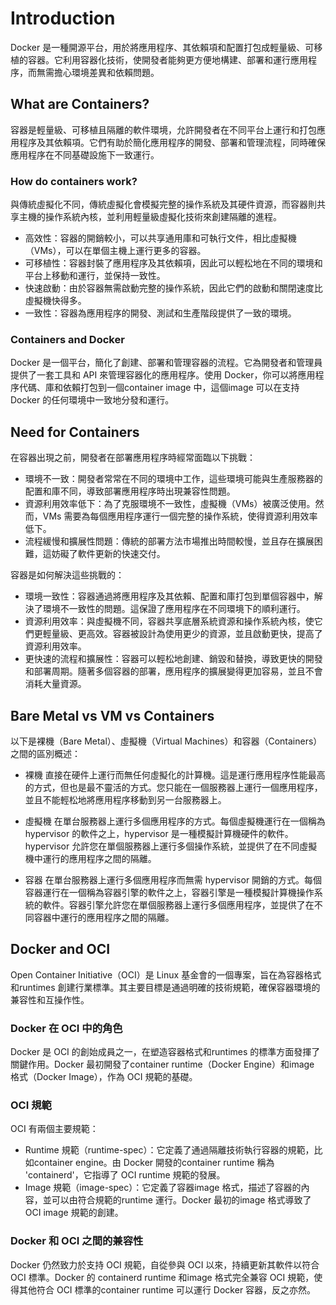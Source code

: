 # Introduction
Docker 是一種開源平台，用於將應用程序、其依賴項和配置打包成輕量級、可移植的容器。它利用容器化技術，使開發者能夠更方便地構建、部署和運行應用程序，而無需擔心環境差異和依賴問題。
## What are Containers?
容器是輕量級、可移植且隔離的軟件環境，允許開發者在不同平台上運行和打包應用程序及其依賴項。它們有助於簡化應用程序的開發、部署和管理流程，同時確保應用程序在不同基礎設施下一致運行。
### How do containers work?
與傳統虛擬化不同，傳統虛擬化會模擬完整的操作系統及其硬件資源，而容器則共享主機的操作系統內核，並利用輕量級虛擬化技術來創建隔離的進程。
* 高效性：容器的開銷較小，可以共享通用庫和可執行文件，相比虛擬機（VMs），可以在單個主機上運行更多的容器。
* 可移植性：容器封裝了應用程序及其依賴項，因此可以輕松地在不同的環境和平台上移動和運行，並保持一致性。
* 快速啟動：由於容器無需啟動完整的操作系統，因此它們的啟動和關閉速度比虛擬機快得多。
* 一致性：容器為應用程序的開發、測試和生產階段提供了一致的環境。

### Containers and Docker
Docker 是一個平台，簡化了創建、部署和管理容器的流程。它為開發者和管理員提供了一套工具和 API 來管理容器化的應用程序。使用 Docker，你可以將應用程序代碼、庫和依賴打包到一個container image 中，這個image 可以在支持 Docker 的任何環境中一致地分發和運行。

## Need for Containers
在容器出現之前，開發者在部署應用程序時經常面臨以下挑戰：
* 環境不一致：開發者常常在不同的環境中工作，這些環境可能與生產服務器的配置和庫不同，導致部署應用程序時出現兼容性問題。
* 資源利用效率低下：為了克服環境不一致性，虛擬機（VMs）被廣泛使用。然而，VMs 需要為每個應用程序運行一個完整的操作系統，使得資源利用效率低下。
* 流程緩慢和擴展性問題：傳統的部署方法市場推出時間較慢，並且存在擴展困難，這妨礙了軟件更新的快速交付。

容器是如何解決這些挑戰的：
* 環境一致性：容器通過將應用程序及其依賴、配置和庫打包到單個容器中，解決了環境不一致性的問題。這保證了應用程序在不同環境下的順利運行。
* 資源利用效率：與虛擬機不同，容器共享底層系統資源和操作系統內核，使它們更輕量級、更高效。容器被設計為使用更少的資源，並且啟動更快，提高了資源利用效率。
* 更快速的流程和擴展性：容器可以輕松地創建、銷毀和替換，導致更快的開發和部署周期。隨著多個容器的部署，應用程序的擴展變得更加容易，並且不會消耗大量資源。

## Bare Metal vs VM vs Containers
以下是裸機（Bare Metal）、虛擬機（Virtual Machines）和容器（Containers）之間的區別概述：

* 裸機
直接在硬件上運行而無任何虛擬化的計算機。這是運行應用程序性能最高的方式，但也是最不靈活的方式。您只能在一個服務器上運行一個應用程序，並且不能輕松地將應用程序移動到另一台服務器上。

* 虛擬機
在單台服務器上運行多個應用程序的方式。每個虛擬機運行在一個稱為 hypervisor 的軟件之上，hypervisor 是一種模擬計算機硬件的軟件。hypervisor 允許您在單個服務器上運行多個操作系統，並提供了在不同虛擬機中運行的應用程序之間的隔離。

* 容器
在單台服務器上運行多個應用程序而無需 hypervisor 開銷的方式。每個容器運行在一個稱為容器引擎的軟件之上，容器引擎是一種模擬計算機操作系統的軟件。容器引擎允許您在單個服務器上運行多個應用程序，並提供了在不同容器中運行的應用程序之間的隔離。

## Docker and OCI
Open Container Initiative（OCI）是 Linux 基金會的一個專案，旨在為容器格式和runtimes 創建行業標準。其主要目標是通過明確的技術規範，確保容器環境的兼容性和互操作性。

### Docker 在 OCI 中的角色
Docker 是 OCI 的創始成員之一，在塑造容器格式和runtimes 的標準方面發揮了關鍵作用。Docker 最初開發了container runtime（Docker Engine）和image 格式（Docker Image），作為 OCI 規範的基礎。

### OCI 規範
OCI 有兩個主要規範：
* Runtime 規範（runtime-spec）：它定義了通過隔離技術執行容器的規範，比如container engine。由 Docker 開發的container runtime 稱為 'containerd'，它指導了 OCI runtime 規範的發展。
* Image 規範（image-spec）：它定義了容器image 格式，描述了容器的內容，並可以由符合規範的runtime 運行。Docker 最初的image 格式導致了 OCI image 規範的創建。

### Docker 和 OCI 之間的兼容性
Docker 仍然致力於支持 OCI 規範，自從參與 OCI 以來，持續更新其軟件以符合 OCI 標準。Docker 的 containerd runtime 和image 格式完全兼容 OCI 規範，使得其他符合 OCI 標準的container runtime 可以運行 Docker 容器，反之亦然。